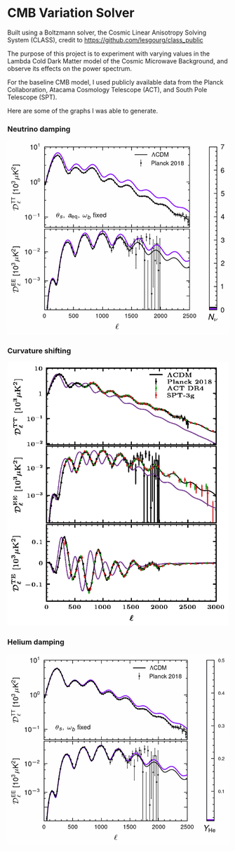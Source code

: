# CMB Variation Solver

Built using a Boltzmann solver, the Cosmic Linear Anisotropy Solving System (CLASS), credit to https://github.com/lesgourg/class_public

The purpose of this project is to experiment with varying values in the Lambda Cold Dark Matter model of the Cosmic Microwave Background, and observe its effects on the power spectrum. 

For the baseline CMB model, I used publicly available data from the Planck Collaboration, Atacama Cosmology Telescope (ACT), and South Pole Telescope (SPT). 

Here are some of the graphs I was able to generate.

### Neutrino damping

![alt](https://github.com/igobyjack/CMB-variation-solver/blob/main/samples/Dl_Neff_damping.gif)

### Curvature shifting

![alt](https://github.com/igobyjack/CMB-variation-solver/blob/main/samples/Dl_Omega_k.gif)

### Helium damping

![alt](https://github.com/igobyjack/CMB-variation-solver/blob/main/samples/Dl_YHe_damping.gif)
